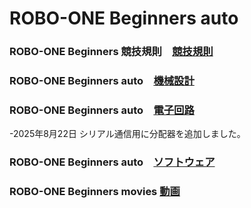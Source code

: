 # ROBO-ONE Beginners auto

### ROBO-ONE Beginners 競技規則　[競技規則](https://github.com/nishibra/ROBO-ONE_Beginners)
### ROBO-ONE Beginners auto　[機械設計](Mechanical_Design.md)
### ROBO-ONE Beginners auto　[電子回路](Electronic_Circuit.md)

-2025年8月22日 シリアル通信用に分配器を追加しました。
 
### ROBO-ONE Beginners auto　[ソフトウェア](Software.md)
### ROBO-ONE Beginners movies [動画](https://www.youtube.com/channel/UCuxCMnABbm_D5GusLxcCyIQ)
